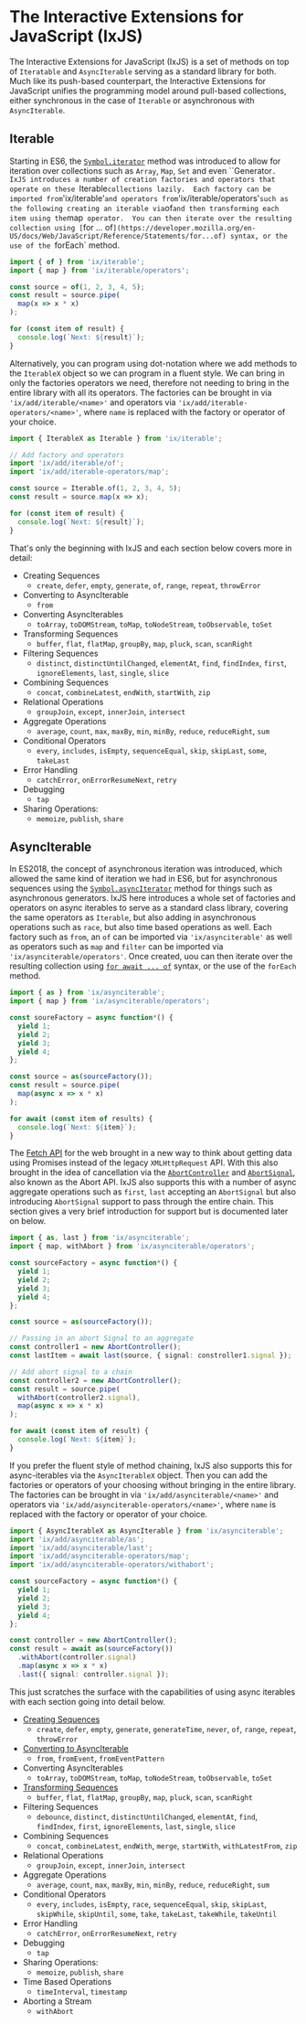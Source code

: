 # The Interactive Extensions for JavaScript (IxJS)

The Interactive Extensions for JavaScript (IxJS) is a set of methods on top of `Iteratable` and `AsyncIterable` serving as a standard library for both.  Much like its push-based counterpart, the Interactive Extensions for JavaScript unifies the programming model around pull-based collections, either synchronous in the case of `Iterable` or asynchronous with `AsyncIterable`.

## Iterable

Starting in ES6, the [`Symbol.iterator`](https://developer.mozilla.org/en-US/docs/Web/JavaScript/Reference/Global_Objects/Symbol/iterator) method was introduced to allow for iteration over collections such as `Array`, `Map`, `Set` and even ``Generator`.  IxJS introduces a number of creation factories and operators that operate on these `Iterable` collections lazily.  Each factory can be imported from `'ix/iterable'` and operators from `'ix/iterable/operators'` such as the following creating an iterable via `of` and then transforming each item using the `map` operator.  You can then iterate over the resulting collection using [`for ... of`](https://developer.mozilla.org/en-US/docs/Web/JavaScript/Reference/Statements/for...of) syntax, or the use of the `forEach` method.

```typescript
import { of } from 'ix/iterable';
import { map } from 'ix/iterable/operators';

const source = of(1, 2, 3, 4, 5);
const result = source.pipe(
  map(x => x * x)
);

for (const item of result) {
  console.log(`Next: ${result}`);
}
```

Alternatively, you can program using dot-notation where we add methods to the `IterableX` object so we can program in a fluent style.  We can bring in only the factories operators we need, therefore not needing to bring in the entire library with all its operators.  The factories can be brought in via `'ix/add/iterable/<name>'` and operators via `'ix/add/iterable-operators/<name>'`, where `name` is replaced with the factory or operator of your choice.

```typescript
import { IterableX as Iterable } from 'ix/iterable';

// Add factory and operators
import 'ix/add/iterable/of';
import 'ix/add/iterable-operators/map';

const source = Iterable.of(1, 2, 3, 4, 5);
const result = source.map(x => x);

for (const item of result) {
  console.log(`Next: ${result}`);
}
```

That's only the beginning with IxJS and each section below covers more in detail:

- Creating Sequences
  - `create`, `defer`, `empty`, `generate`, `of`, `range`, `repeat`, `throwError`
- Converting to AsyncIterable
  - `from`
- Converting AsyncIterables
  - `toArray`, `toDOMStream`, `toMap`, `toNodeStream`, `toObservable`, `toSet`
- Transforming Sequences
  - `buffer`, `flat`, `flatMap`, `groupBy`, `map`, `pluck`, `scan`, `scanRight`
- Filtering Sequences
  - `distinct`, `distinctUntilChanged`, `elementAt`, `find`, `findIndex`, `first`, `ignoreElements`, `last`, `single`, `slice`
- Combining Sequences
  - `concat`, `combineLatest`, `endWith`, `startWith`, `zip`
- Relational Operations
  - `groupJoin`, `except`, `innerJoin`, `intersect`
- Aggregate Operations
  - `average`, `count`, `max`, `maxBy`, `min`, `minBy`, `reduce`, `reduceRight`,  `sum`
- Conditional Operators
  - `every`, `includes`, `isEmpty`, `sequenceEqual`, `skip`, `skipLast`, `some`, `takeLast`
- Error Handling
  - `catchError`, `onErrorResumeNext`, `retry`
- Debugging
  - `tap`
- Sharing Operations:
  - `memoize`, `publish`, `share`

## AsyncIterable

In ES2018, the concept of asynchronous iteration was introduced, which allowed the same kind of iteration we had in ES6, but for asynchronous sequences using the [`Symbol.asyncIterator`](https://developer.mozilla.org/en-US/docs/Web/JavaScript/Reference/Global_Objects/Symbol/asyncIterator) method for things such as asynchronous generators.  IxJS here introduces a whole set of factories and operators on async iterables to serve as a standard class library, covering the same operators as `Iterable`, but also adding in asynchronous operations such as `race`, but also time based operations as well.  Each factory such as `from`, an `of` can be imported via `'ix/asynciterable'` as well as operators such as `map` and `filter` can be imported via `'ix/asynciterable/operators'`.  Once created, uou can then iterate over the resulting collection using [`for await ... of`](https://developer.mozilla.org/en-US/docs/Web/JavaScript/Reference/Statements/for-await...of) syntax, or the use of the `forEach` method.

```typescript
import { as } from 'ix/asynciterable';
import { map } from 'ix/asynciterable/operators';

const soureFactory = async function*() {
  yield 1;
  yield 2;
  yield 3;
  yield 4;
};

const source = as(sourceFactory());
const result = source.pipe(
  map(async x => x * x)
);

for await (const item of results) {
  console.log(`Next: ${item}`);
}
```

The [Fetch API](https://developer.mozilla.org/en-US/docs/Web/API/Fetch_API) for the web brought in a new way to think about getting data using Promises instead of the legacy `XMLHttpRequest` API.  With this also brought in the idea of cancellation via the [`AbortController`](https://developer.mozilla.org/en-US/docs/Web/API/AbortController) and [`AbortSignal`](https://developer.mozilla.org/en-US/docs/Web/API/AbortSignal), also known as the Abort API.  IxJS also supports this with a number of async aggregate operations such as `first`, `last` accepting an `AbortSignal` but also introducing `AbortSignal` support to pass through the entire chain.  This section gives a very brief introduction for support but is documented later on below.

```typescript
import { as, last } from 'ix/asynciterable';
import { map, withAbort } from 'ix/asynciterable/operators';

const sourceFactory = async function*() {
  yield 1;
  yield 2;
  yield 3;
  yield 4;
};

const source = as(sourceFactory());

// Passing in an abort Signal to an aggregate
const controller1 = new AbortController();
const lastItem = await last(source, { signal: constroller1.signal });

// Add abort signal to a chain
const controller2 = new AbortController();
const result = source.pipe(
  withAbort(controller2.signal),
  map(async x => x * x)
);

for await (const item of result) {
  console.log(`Next: ${item}`);
}
```

If you prefer the fluent style of method chaining, IxJS also supports this for async-iterables via the `AsyncIterableX` object.  Then you can add the factories or operators of your choosing without bringing in the entire library.  The factories can be brought in via `'ix/add/asynciterable/<name>'` and operators via `'ix/add/asynciterable-operators/<name>'`, where `name` is replaced with the factory or operator of your choice.

```typescript
import { AsyncIterableX as AsyncIterable } from 'ix/asynciterable';
import 'ix/add/asynciterable/as';
import 'ix/add/asynciterable/last';
import 'ix/add/asynciterable-operators/map';
import 'ix/add/asynciterable-operators/withabort';

const sourceFactory = async function*() {
  yield 1;
  yield 2;
  yield 3;
  yield 4;
};

const controller = new AbortController();
const result = await as(sourceFactory())
  .withAbort(controller.signal)
  .map(async x => x * x)
  .last({ signal: controller.signal });
```

This just scratches the surface with the capabilities of using async iterables with each section going into detail below.

- [Creating Sequences](asynciterable/creating.md)
  - `create`, `defer`, `empty`, `generate`, `generateTime`, `never`, `of`, `range`, `repeat`, `throwError`
- [Converting to AsyncIterable](asynciterable/converting.md)
  - `from`, `fromEvent`, `fromEventPattern`
- Converting AsyncIterables
  - `toArray`, `toDOMStream`, `toMap`, `toNodeStream`, `toObservable`, `toSet`
- [Transforming Sequences](asynciterable/transforming.md)
  - `buffer`, `flat`, `flatMap`, `groupBy`, `map`, `pluck`, `scan`, `scanRight`
- Filtering Sequences
  - `debounce`, `distinct`, `distinctUntilChanged`, `elementAt`, `find`, `findIndex`, `first`, `ignoreElements`, `last`, `single`, `slice`
- Combining Sequences
  - `concat`, `combineLatest`, `endWith`, `merge`, `startWith`, `withLatestFrom`, `zip`
- Relational Operations
  - `groupJoin`, `except`, `innerJoin`, `intersect`
- Aggregate Operations
  - `average`, `count`, `max`, `maxBy`, `min`, `minBy`, `reduce`, `reduceRight`,  `sum`
- Conditional Operators
  - `every`, `includes`, `isEmpty`, `race`, `sequenceEqual`, `skip`, `skipLast`, `skipWhile`, `skipUntil`, `some`, `take`, `takeLast`, `takeWhile`, `takeUntil`
- Error Handling
  - `catchError`, `onErrorResumeNext`, `retry`
- Debugging
  - `tap`
- Sharing Operations:
  - `memoize`, `publish`, `share`
- Time Based Operations
  - `timeInterval`, `timestamp`
- Aborting a Stream
  - `withAbort`
